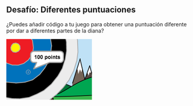 ## Desafío: Diferentes puntuaciones

¿Puedes añadir código a tu juego para obtener una puntuación diferente por dar a diferentes partes de la diana?

![punto de mira en la parte azul de la diana con la frase 100 puntos](images/archery-challenge.png)